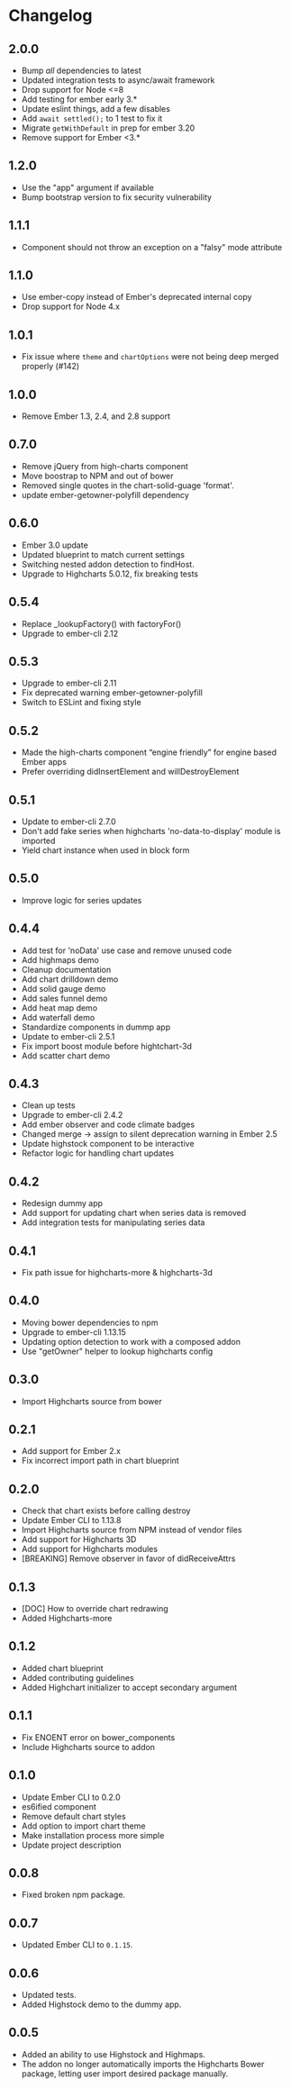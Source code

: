 # Changelog

## 2.0.0

- Bump _all_ dependencies to latest
- Updated integration tests to async/await framework
- Drop support for Node <=8
- Add testing for ember early 3.*
- Update eslint things, add a few disables
- Add `await settled();` to 1 test to fix it
- Migrate `getWithDefault` in prep for ember 3.20
- Remove support for Ember <3.*

## 1.2.0

- Use the "app" argument if available
- Bump bootstrap version to fix security vulnerability

## 1.1.1

- Component should not throw an exception on a "falsy" mode attribute

## 1.1.0

- Use ember-copy instead of Ember's deprecated internal copy
- Drop support for Node 4.x

## 1.0.1

- Fix issue where `theme` and `chartOptions` were not being deep merged properly (#142)

## 1.0.0

- Remove Ember 1.3, 2.4, and 2.8 support

## 0.7.0

- Remove jQuery from high-charts component
- Move boostrap to NPM and out of bower
- Removed single quotes in the chart-solid-guage 'format'.
- update ember-getowner-polyfill dependency

## 0.6.0

- Ember 3.0 update
- Updated blueprint to match current settings
- Switching nested addon detection to findHost.
- Upgrade to Highcharts 5.0.12, fix breaking tests

## 0.5.4

- Replace _lookupFactory() with factoryFor()
- Upgrade to ember-cli 2.12

## 0.5.3

- Upgrade to ember-cli 2.11
- Fix deprecated warning ember-getowner-polyfill
- Switch to ESLint and fixing style

## 0.5.2

- Made the high-charts component “engine friendly” for engine based Ember apps
- Prefer overriding didInsertElement and willDestroyElement

## 0.5.1

- Update to ember-cli 2.7.0
- Don't add fake series when highcharts 'no-data-to-display' module is imported
- Yield chart instance when used in block form

## 0.5.0

- Improve logic for series updates

## 0.4.4

- Add test for 'noData' use case and remove unused code
- Add highmaps demo
- Cleanup documentation
- Add chart drilldown demo
- Add solid gauge demo
- Add sales funnel demo
- Add heat map demo
- Add waterfall demo
- Standardize components in dummp app
- Update to ember-cli 2.5.1
- Fix import boost module before hightchart-3d
- Add scatter chart demo

## 0.4.3

- Clean up tests
- Upgrade to ember-cli 2.4.2
- Add ember observer and code climate badges
- Changed merge -> assign to silent deprecation warning in Ember 2.5
- Update highstock component to be interactive
- Refactor logic for handling chart updates

## 0.4.2

- Redesign dummy app
- Add support for updating chart when series data is removed
- Add integration tests for manipulating series data

## 0.4.1

- Fix path issue for highcharts-more & highcharts-3d

## 0.4.0

- Moving bower dependencies to npm
- Upgrade to ember-cli 1.13.15
- Updating option detection to work with a composed addon
- Use "getOwner" helper to lookup highcharts config

## 0.3.0

- Import Highcharts source from bower

## 0.2.1

- Add support for Ember 2.x
- Fix incorrect import path in chart blueprint

## 0.2.0

- Check that chart exists before calling destroy
- Update Ember CLI to 1.13.8
- Import Highcharts source from NPM instead of vendor files
- Add support for Highcharts 3D
- Add support for Highcharts modules
- [BREAKING] Remove observer in favor of didReceiveAttrs

## 0.1.3

- [DOC] How to override chart redrawing
- Added Highcharts-more

## 0.1.2

- Added chart blueprint
- Added contributing guidelines
- Added Highchart initializer to accept secondary argument

## 0.1.1

- Fix ENOENT error on bower_components
- Include Highcharts source to addon

## 0.1.0

- Update Ember CLI to 0.2.0
- es6ified component
- Remove default chart styles
- Add option to import chart theme
- Make installation process more simple
- Update project description

## 0.0.8

- Fixed broken npm package.

## 0.0.7

- Updated Ember CLI to `0.1.15`.

## 0.0.6

- Updated tests.
- Added Highstock demo to the dummy app.

## 0.0.5

- Added an ability to use Highstock and Highmaps.
- The addon no longer automatically imports the Highcharts Bower package, letting user import desired package manually.
